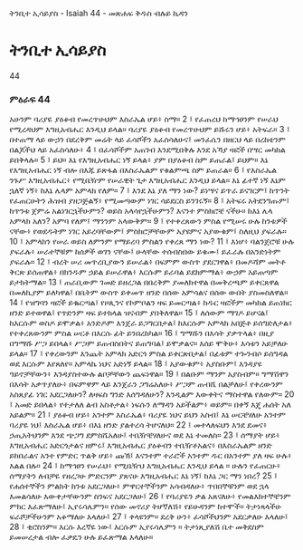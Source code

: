 ﻿
 ትንቢተ ኢሳይያስ - Isaiah 44 - መጽሐፍ ቅዱስ ብሉይ ኪዳን
# ትንቢተ ኢሳይያስ
44
### ምዕራፍ 44
አሁንም ባሪያዬ ያዕቆብ የመረጥሁህም እስራኤል ሆይ፥ ስማ።
2 ፤ የፈጠረህ ከማኅፀንም የሠራህ የሚረዳህም እግዚአብሔር እንዲህ ይላል። ባሪያዬ ያዕቆብ የመረጥሁህም ይሹሩን ሆይ፥ አትፍራ።
3 ፤ በተጠማ ላይ ውኃን በደረቅም መሬት ላይ ፈሳሾችን አፈስሳለሁና፤ መንፈሴን በዘርህ ላይ በረከቴንም በልጆችህ ላይ አፈስሳለሁ፥
4 ፤ በፈሳሾችም አጠገብ እንደሚበቅሉ እንደ አኻያ ዛፎች በሣር መካከል ይበቅላሉ።
5 ፤ ይህ። እኔ የእግዚአብሔር ነኝ ይላል፥ ያም በያዕቆብ ስም ይጠራል፤ ይህም። እኔ የእግዚአብሔር ነኝ ብሎ በእጁ ይጽፋል በእስራኤልም የቁልምጫ ስም ይጠራል።
6 ፤ የእስራኤል ንጉሥ እግዚአብሔር፥ የሚቤዥም የሠራዊት ጌታ እግዚአብሔር እንዲህ ይላል። እኔ ፊተኛ ነኝ እኔም ኋለኛ ነኝ፥ ከእኔ ሌላም አምላክ የለም።
7 ፤ እንደ እኔ ያለ ማን ነው? ይነሣና ይጥራ ይናገርም፤ ከጥንት የፈጠርሁትን ሕዝብ ያዘጋጅልኝ፥ የሚመጣውም ነገር ሳይደርስ ይንገሩኝ።
8 ፤ አትፍሩ አትደንግጡም፤ ከጥንቱ ጀምሬ አልነገርኋችሁምን? ወይስ አላሳየኋችሁምን? እናንተ ምስክሮቼ ናችሁ። ከእኔ ሌላ አምላክ አለን? አምባ የለም፤ ማንንም አላውቅም።
9 ፤ የተቀረጸውን ምስል የሚሠሩ ሁሉ ከንቱዎች ናቸው፥ የወደዱትም ነገር አይረባቸውም፤ ምስክሮቻቸውም አያዩምና አያውቁም፤ ስለዚህ ያፍራሉ።
10 ፤ አምላክን የሠራ ወይስ ለምንም የማይረባ ምስልን የቀረጸ ማን ነው?
11 ፤ እነሆ፥ ባልንጀሮቹ ሁሉ ያፍራሉ፥ ሠራተኞቹም ከሰዎች ወገን ናቸው፤ ሁላቸው ተሰብስበው ይቁሙ፤ ይፈራሉ በአንድነትም ያፍራሉ።
12 ፤ ብረት ሠሪ መጥረቢያውን ይሠራል፥ በፍምም ውስጥ ያደርገዋል፥ በመዶሻም መትቶ ቅርጽ ይሰጠዋል፥ በክንዱም ኃይል ይሠራዋል፥ እርሱም ይራባል ይደክምማል፥ ውኃም አይጠጣም ይታክትማል።
13 ፤ ጠራቢውም ገመድ ይዘረጋል በበረቅም ያመለክተዋል በመቅረጫም ይቀርጸዋል በመለኪያም ይለካዋል፤ በቤትም ውስጥ ይቀመጥ ዘንድ በሰው አምሳልና በሰው ውበት ያስመስለዋል።
14 ፤ የዝግባን ዛፎች ይቈርጣል፤ የዞጲንና የኮምቦልን ዛፍ ይመርጣል፥ ከዱር ዛፎችም መካከል ይጠነክር ዘንድ ይተወዋል፤ የጥድንም ዛፍ ይተክላል ዝናብም ያበቅለዋል።
15 ፤ ለሰውም ማገዶ ይሆናል፤ ከእርሱም ወስዶ ይሞቃል፥ አንድዶም እንጀራ ይጋግርበታል፤ ከእርሱም አምላክ አበጅቶ ይሰግድለታል፥ የተቀረጸውንም ምስል ሠርቶ በእርሱ ፊት ይንበረከካል።
16 ፤ ግማሹን በእሳት ያቃጥላል፥ በዚያ በግማሹ ሥጋ ይበላል፥ ሥጋም ይጠብስበትና ይጠግባል፤ ይሞቃልና። እሰይ ሞቅሁ፥ እሳቱን አይቻለሁ ይላል።
17 ፤ የቀረውንም እንጨት አምላክ አድርጎ ምስል ይቀርጽበታል፤ በፊቱም ተጐንብሶ ይሰግዳል ወደ እርሱም እየጸለየ። አምላኬ ነህና አድነኝ ይላል።
18 ፤ አያውቁም፥ አያስቡም፤ እንዳያዩ ዓይኖቻቸውን፥ እንዳያስተውሉ ልቦቻቸውን ጨፍነዋል።
19 ፤ በልቡም ማንም አያስብም። ግማሽዋን በእሳት አቃጥያለሁ፥ በፍምዋም ላይ እንጀራን ጋግሬአለሁ፥ ሥጋም ጠብሼ በልቻለሁ፤ የቀረውንም አስጸያፊ ነገር አደርጋለሁን? ለዛፍስ ግንድ እሰግዳለሁን? እንዲልም እውቀትና ማስተዋል የለውም።
20 ፤ አመድ ይበላል፥ የተታለለ ልብ አስቶታል፥ ነፍሱን ለማዳን አይችልም፥ ወይም። በቀኝ እጄ ሐሰት አለ አይልም።
21 ፤ ያዕቆብ ሆይ፥ አንተም እስራኤል፥ ባሪያዬ ነህና ይህን አስብ፤ እኔ ሠርቼሃለሁ አንተም ባሪያዬ ነህ፤ እስራኤል ሆይ፥ በእኔ ዘንድ ያልተረሳ ትሆናለህ።
22 ፤ መተላለፍህን እንደ ደመና፥ ኃጢአትህንም እንደ ጭጋግ ደምስሼአለሁ፤ ተቤዥቼሃለሁና ወደ እኔ ተመለስ።
23 ፤ ሰማያት ሆይ፥ እግዚአብሔር አድርጎታልና ዘምሩ፤ እግዚአብሔር ያዕቆብን ተቤዥቶአልና፥ በእስራኤልም ዘንድ ይከበራልና አንተ የምድር ጥልቅ ሆይ፥ ጩኽ፤ እናንተም ተራሮች አንተም ዱር በአንተም ያለ ዛፍ ሁሉ፥ እልል በሉ።
24 ፤ ከማኅፀን የሠራህ፥ የሚቤዥህ እግዚአብሔር እንዲህ ይላል ። ሁሉን የፈጠርሁ፥ ሰማያትን ለብቻዬ የዘረጋሁ ምድርንም ያጸናሁ እግዚአብሔር እኔ ነኝ፤ ከእኔ ጋር ማን ነበረ?
25 ፤ የሐሰተኞችን ምልክት ከንቱ አደርጋለሁ፥ ምዋርተኞችንም አሳብዳለሁ፥ ጥበበኞቹንም ወደ ኋላ እመልሳለሁ እውቀታቸውንም ስንፍና አደርጋለሁ፤
26 ፤ የባሪያዬን ቃል አጸናለሁ፥ የመልእክተኞቼንም ምክር እፈጽማለሁ፤ ኢየሩሳሌምን። የሰው መኖሪያ ትሆኛለሽ፥ የይሁዳንም ከተሞች። ትታነጻላችሁ ፍራሾቻችሁንም አቆማለሁ እላለሁ፤
27 ፤ ቀላዩንም። ደረቅ ሁን፥ ፈሳሾችህንም አደርቃለሁ እላለሁ፤
28 ፤ ቂሮስንም። እርሱ እረኛዬ ነው፤ እርሱም ኢየሩሳሌምን ። ትታነጺያለሽ ቤተ መቅደስም ይመሠረታል ብሎ ፈቃዴን ሁሉ ይፈጽማል እላለሁ።
